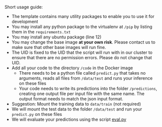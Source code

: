 Short usage guide:

* The template contains many utility packages to enable you to use it for development
* You may install any python package to the virtualenv at `/pip` by listing them in the `requirements.txt`
* You may install any ubuntu package (line 12)
* You may change the base image **at your own risk**. Please contact us to make sure that other base images will run fine. 
* The UID is fixed to the UID that the script will run with in our cluster to ensure that there are no permission
  errors. Please do not change that UID.
* Add all your code to the directory `/code` in the Docker image
    * There needs to be a python file called `predict.py` that takes no arguments, reads all files from `/data/test` and
      runs your inference on these files
    * Your code needs to write its predictions into the folder `/predictions`, creating one output file per input file
      with the same name. The output format needs to match the json input format.
* Suggestion: Mount the training data to `data/train` (not required)
* We will mount the test data to the folder `/data/test` and run your `predict.py` on these files
* We will evaluate your predictions using the
  script [eval.py](https://gitlab2.informatik.uni-wuerzburg.de/kallimachos/stss-2021-eval/-/blob/master/eval.py)
